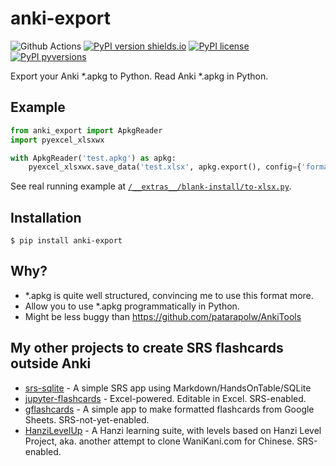 # anki-export

![Github Actions](https://github.com/patarapolw/anki-export/actions/workflows/test.yml/badge.svg)
[![PyPI version shields.io](https://img.shields.io/pypi/v/anki-export.svg)](https://pypi.python.org/pypi/anki-export/)
[![PyPI license](https://img.shields.io/pypi/l/anki-export.svg)](https://pypi.python.org/pypi/anki-export/)
[![PyPI pyversions](https://img.shields.io/pypi/pyversions/anki-export.svg)](https://pypi.python.org/pypi/anki-export/)

Export your Anki \*.apkg to Python. Read Anki \*.apkg in Python.

## Example

```python
from anki_export import ApkgReader
import pyexcel_xlsxwx

with ApkgReader('test.apkg') as apkg:
    pyexcel_xlsxwx.save_data('test.xlsx', apkg.export(), config={'format': None})
```

See real running example at [`/__extras__/blank-install/to-xlsx.py`](/__extras__/blank-install).

## Installation

```commandline
$ pip install anki-export
```

## Why?

- \*.apkg is quite well structured, convincing me to use this format more.
- Allow you to use \*.apkg programmatically in Python.
- Might be less buggy than https://github.com/patarapolw/AnkiTools

## My other projects to create SRS flashcards outside Anki

- [srs-sqlite](https://github.com/patarapolw/srs-sqlite) - A simple SRS app using Markdown/HandsOnTable/SQLite
- [jupyter-flashcards](https://github.com/patarapolw/jupyter-flashcards) - Excel-powered. Editable in Excel. SRS-enabled.
- [gflashcards](https://github.com/patarapolw/gflashcards) - A simple app to make formatted flashcards from Google Sheets. SRS-not-yet-enabled.
- [HanziLevelUp](https://github.com/patarapolw/HanziLevelUp) - A Hanzi learning suite, with levels based on Hanzi Level Project, aka. another attempt to clone WaniKani.com for Chinese. SRS-enabled.

